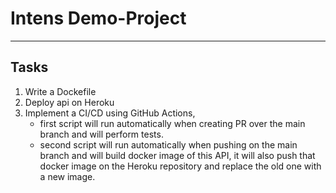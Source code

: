 # Intens Demo-Project
---
## Tasks
1. Write a Dockefile 
2. Deploy api on Heroku 
3. Implement a CI/CD using GitHub Actions,
   - first script will run automatically when
     creating PR over the main branch and will
     perform tests.
   - second script will run automatically when
     pushing on the main branch and will build
     docker image of this API, it will also 
     push that docker image on the Heroku
     repository and replace the old one with
     a new image. 